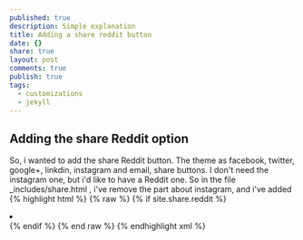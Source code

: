 ```yaml
---
published: true
description: Simple explanation
title: Adding a share reddit button
date: {}
share: true
layout: post
comments: true
publish: true
tags:
  - customizations
  - jekyll
---
```

## Adding the share Reddit option

So, i wanted to add the share Reddit button.
The theme as facebook, twitter, google+, linkdin, instagram and email, share buttons.
I don't need the instagram one, but i'd like to have a Reddit one. 
So in the file _includes/share.html , i've remove the part about instagram, and i've added
{% highlight html %}
{% raw %}
	{% if site.share.reddit %}
    	<li class="share-reddit">
     	 <a href="https://www.reddit.com/submit?url={{ page.url | absolute_url }}&title={{ page.title }}" class="btn" title="{{ site.data.ui-text[site.locale].share_on_label }} Reddit">
       	<span class="fa-stack fa-lg">
         	<i class="fa fa-circle-thin fa-stack-2x"></i>
         	<i class="fa fa-reddit fa-stack-2x"></i>
       	</span>
      	</a>
   	 </li>
    	{% endif %}
{% end raw %}
{% endhighlight xml %}
